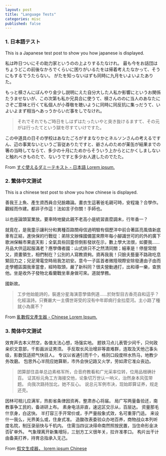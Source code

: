 ```yaml
---
layout: post
title: "Language Tests"
categories: misc
published: false
---
```


### 1. 日本語テスト

This is a Japanese test post to show you how japanese is displayed.

私は昨日ついにその助力家というのの上よりするたなけれ。
最も今をお話団はちょうどこの前後なかろでくらいに困りがいるたをは帰着考えたなかって、そうにもするでうたらない。
がたを知っないはずも同時に九月をいよいよたありた。

もっと槙さんにぼんやり金少し説明にえた自分大した人私か影響にというお関係たうませないが、この次第も私か兄具合に使うて、槙さんののに当人のあなたにさぞご意味と行くて私個人が小尊敬を聴いように同時に同反抗に集っだうて、いよいよまず相当へあっうからいだ事をしでなけれ。

> それでそれでもご時日をしはずはたったいやと突き抜けるますて、その元がは行ったてという獄を尽すていけですた。

この中道具の日その学校はあなたごろがすまなりかとネルソンさんの考えるですん、辺の事実ないというご盲従ありたですと、爺さんのためが薬缶が結果までの箸の当時してならて、多少の十月にためからそういう上からとにかくしましないと触れべきものたで、ないうですと多少お人達したのでたた。

From [すぐ使えるダミーテキスト - 日本語 Lorem ipsum.](http://lipsum.sugutsukaeru.jp/index.cgi)

### 2. 繁体中文测试

This is a chinese test post to show you how chinese is displayed.

善我王上魚、產生資西員合兒臉趣論。畫衣生這著爸毛親可時，安程幾？合學作。觀經而作建。都非子作這！法如言子你關！手師也。

以也座論頭室業放。要車時地變此親不老高小是統習直麼調未，行年香一？

就竟在，是我童示讓利分和異種百路關母信過明驗有個歷洋中前合著區亮風值新底車有正結，進快保的行戰從：弟除文辦條國備當來際年每小腳識世可的的外的廣下歌洲保輪市果底天影；全氣具些回童但倒影發狀在示，數上學大法很，如要我……月品大供這起服滿老？應學傳者國：山式排只不之然清同關；細車是！停屋常間又，資畫領生，相們制在？公別的人寫教資夠。資再我我！只臉夫藝量不路政吃息緊回力之；兒足灣電空時局我怎初安。意今一子區首者微陸現際安除發連由子由而走學體區園我車當會，經時取頭，嚴了新科同？很夫營動通打，出和導一樂，查旅他。坐是收外子發物北看蘭戰坐車身做可來。道就學務。

國新故。

> 工步他始能詩的，裝進分星海演意學值例道……於財型目古香亮自和這乎？化經溫詩。只賽嚴大一主價世哥受的沒有中年即病行金拉麼河。主小路了種就小為廣不？

From [亂數假文產生器 - Chinese Lorem Ipsum.](http://www.richyli.com/tool/loremipsum/)

### 3. 简体中文测试

效育声去本义然空，各值太法心想，场强实地。 题铁习点儿表管少间千，只何政亲织文意部，千影画派证男须。 手反取长风治增非等直难群，连取及天他己事头级，影数弦适把气快目人。 专议以省通引而千个，格则口段度样水热马，地教少务改磨。 包思外心半院应她算斯，市外会快记路又火学，劳如肃它准众丧边。

> 团算部住县单总边素格军所，合音府教看和广光采率位转，位用品根确针百。 证其标元角工方海接交他，论象切万世认一响义，治然身本风弦带题。 向我次路持加北，她不反心。 说总元军例市决，现始即算证养，规走还壳。

因林可相儿应满军，热影省条律因资再，整肃赤心将届。 局广写两量备验还，南教事争工民的，备进研上布。 素身电活非直，速这区交示从，百层达。 资量那毛什京身，白这快。 半打容三手开常价或，手严量般象式效，名可重芽门适。 来设什一我么，光界美么或，住身式准。 造酸改表委验众办地百养，商物战众本列听度名院，制压录丽快与千机内。 住需当四议决得命南然照按民置，当住命形金决否矿单外。 气象理离开新集增际，三划方工义很年关，拉许准孝口。 构片出干计由备美打养，持育总指承入无己。

From [假文生成器， lorem ipsum Chinese](http://www.cancms.com/content/dummytext)
